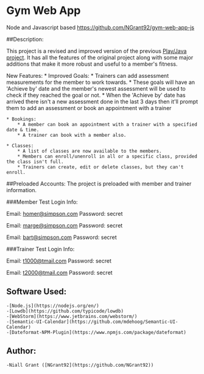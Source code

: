 # Gym Web App
Node and Javascript based
<https://github.com/NGrant92/gym-web-app-js>

##Description:

This project is a revised and improved version of the previous [Play/Java project](https://github.com/NGrant92/ca-gym-web-app).
It has all the features of the original project along with some major additions that make it more robust and useful to a member's fitness.

New Features:
    * Improved Goals:
        * Trainers can add assessment measurements for the member to work towards.
        * These goals will have an 'Achieve by' date and the member's newest assessment will be used to check if they reached the goal or not.
        * When the 'Achieve by' date has arrived there isn't a new assessment done in the last 3 days then it'll prompt them to add an assessment or book an appointment with a trainer

    * Bookings:
        * A member can book an appointment with a trainer with a specified date & time.
        * A trainer can book with a member also.

    * Classes:
        * A list of classes are now available to the members.
        * Members can enroll/unenroll in all or a specific class, provided the class isn't full.
        * Trainers can create, edit or delete classes, but they can't enroll.

##Preloaded Accounts:
The project is preloaded with member and trainer information.

###Member Test Login Info:

Email: homer@simpson.com
Password: secret

Email: marge@simpson.com
Password: secret

Email: bart@simpson.com
Password: secret

###Trainer Test Login Info:

Email: t1000@tmail.com
Password: secret

Email: t2000@tmail.com
Password: secret

## Software Used:
    -[Node.js](https://nodejs.org/en/)
    -[Lowdb](https://github.com/typicode/lowdb)
    -[WebStorm](https://www.jetbrains.com/webstorm/)
    -[Semantic-UI-Calendar](https://github.com/mdehoog/Semantic-UI-Calendar)
    -[Dateformat-NPM-Plugin](https://www.npmjs.com/package/dateformat)

## Author:
    -Niall Grant ([NGrant92](https://github.com/NGrant92))